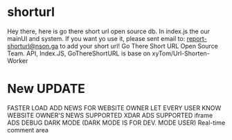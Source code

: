 # shorturl

Hey there, here is go there short url open source db.
In index.js the our mainUI and system.
If you want yo use it, please sent email to: report-shorturl@nson.ga to add your short url!
Go There Short URL Open Source Team.
API, Index.JS, GoThereShortURL is base on xyTom/Url-Shorten-Worker

# New UPDATE
FASTER LOAD
ADD NEWS FOR WEBSITE OWNER LET EVERY USER KNOW WEBSITE OWNER'S NEWS
SUPPORTED XDAR ADS
SUPPORTED iframe ADS
DEBUG DARK MODE (DARK MODE IS FOR DEV. MODE USER)
Real-time comment area
